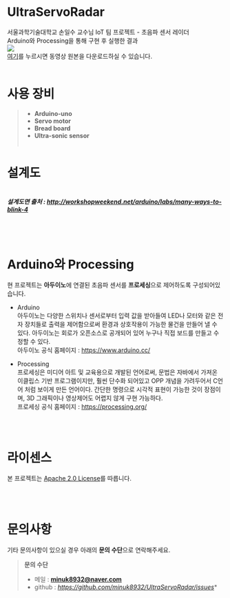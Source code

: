 # UltraServoRadar
서울과학기술대학교 손일수 교수님 IoT 팀 프로젝트 - 초음파 센서 레이더<br>
Arduino와 Processing을 통해 구현 후 실행한 결과<br>
![](https://github.com/minuk8932/UltraServoRadar-termProject/blob/master/radar/ArduinoRadarProj.gif)
<br>
[여기](https://github.com/minuk8932/UltraServoRadar-termProject/blob/master/radar/ArduinoRadarProj.mov)를 누르시면 동영상 원본을 다운로드하실 수 있습니다.
<br><br>

# 사용 장비
> - **Arduino-uno**
> - **Servo motor**
> - **Bread board**
> - **Ultra-sonic sensor**
<br><br>

# 설계도
![]()
##### 설계도면 출처 : http://workshopweekend.net/arduino/labs/many-ways-to-blink-4 ######
<br><br>

# Arduino와 Processing
현 프로젝트는 **아두이노**에 연결된 초음파 센서를 **프로세싱**으로 제어하도록 구성되어있습니다.
- Arduino <br>
아두이노는 다양한 스위치나 센서로부터 입력 값을 받아들여 LED나 모터와 같은 전자 장치들로 출력을 제어함으로써 환경과 상호작용이 가능한 물건을 만들어 낼 수 있다. 아두이노는 회로가 오픈소스로 공개되어 있어 누구나 직접 보드를 만들고 수정할 수 있다.<br>
아두이노 공식 홈페이지 : https://www.arduino.cc/

- Processing <br>
프로세싱은 미디어 아트 및 교육용으로 개발된 언어로써, 문법은 자바에서 가져온 이클립스 기반 프로그램이지만, 훨씬 단수화 되어있고 OPP 개념을 가려두어서 C언어 처럼 보이게 만든 언어이다. 간단한 명령으로 시각적 표현이 가능한 것이 장점이며, 3D 그래픽이나 영상제어도 어렵지 않게 구현 가능하다.<br>
프로세싱 공식 홈페이지 : https://processing.org/

<br><br>
# 라이센스
본 프로젝트는 [Apache 2.0 License](http://www.apache.org/licenses/LICENSE-2.0)를 따릅니다.

<br><br>
# 문의사항
기타 문의사항이 있으실 경우 아래의 **문의 수단**으로 연락해주세요.
> **문의 수단**
> - 메일 : **minuk8932@naver.com**
> - github : *https://github.com/minuk8932/UltraServoRadar/issues**
